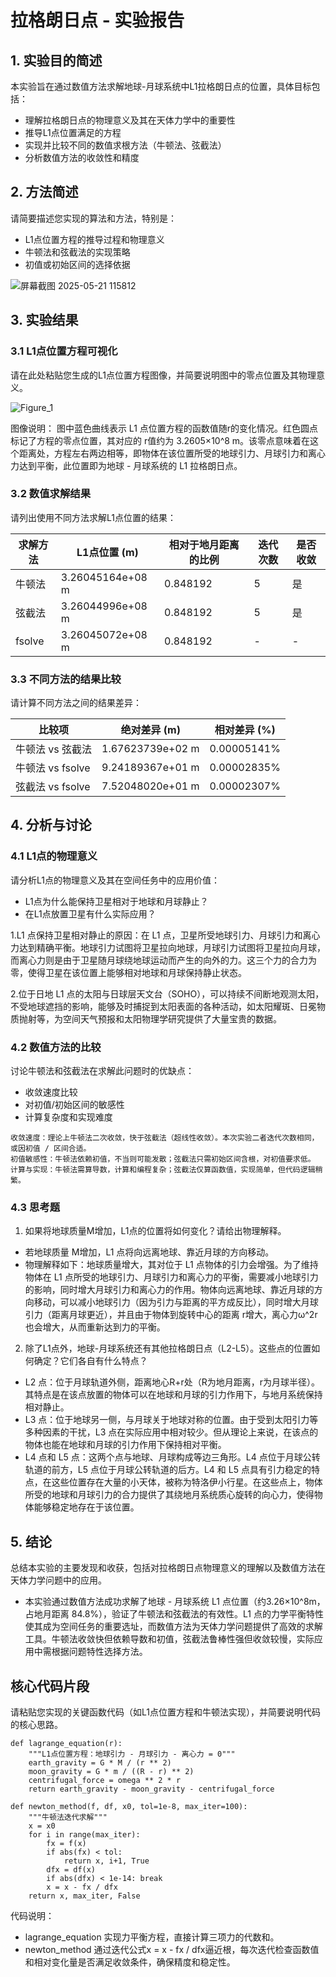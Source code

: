 # 拉格朗日点 - 实验报告

## 1. 实验目的简述

本实验旨在通过数值方法求解地球-月球系统中L1拉格朗日点的位置，具体目标包括：
- 理解拉格朗日点的物理意义及其在天体力学中的重要性
- 推导L1点位置满足的方程
- 实现并比较不同的数值求根方法（牛顿法、弦截法）
- 分析数值方法的收敛性和精度

## 2. 方法简述

请简要描述您实现的算法和方法，特别是：
- L1点位置方程的推导过程和物理意义
- 牛顿法和弦截法的实现策略
- 初值或初始区间的选择依据

![屏幕截图 2025-05-21 115812](https://github.com/user-attachments/assets/aa497a12-62f5-4358-a351-12a08fc5c114)


## 3. 实验结果

### 3.1 L1点位置方程可视化

请在此处粘贴您生成的L1点位置方程图像，并简要说明图中的零点位置及其物理意义。

![Figure_1](https://github.com/user-attachments/assets/39de563a-dea7-4abc-bfc7-5fbc866abbbe)


图像说明：
图中蓝色曲线表示 L1 点位置方程的函数值随r的变化情况。红色圆点标记了方程的零点位置，其对应的 r值约为 3.2605×10^8 m。该零点意味着在这个距离处，方程左右两边相等，即物体在该位置所受的地球引力、月球引力和离心力达到平衡，此位置即为地球 - 月球系统的 L1 拉格朗日点。


### 3.2 数值求解结果

请列出使用不同方法求解L1点位置的结果：

| 求解方法 | L1点位置 (m) | 相对于地月距离的比例 | 迭代次数 | 是否收敛 |
|---------|------------|-------------------|---------|--------|
| 牛顿法   |   3.26045164e+08 m |      0.848192             |      5   |    是    |
| 弦截法   |   3.26044996e+08 m |        0.848192           |    5     |    是    |
| fsolve  |    3.26045072e+08 m |         0.848192          | -       | -      |

### 3.3 不同方法的结果比较

请计算不同方法之间的结果差异：

| 比较项 | 绝对差异 (m) | 相对差异 (%) |
|-------|------------|-------------|
| 牛顿法 vs 弦截法 |1.67623739e+02 m   | 0.00005141% |
| 牛顿法 vs fsolve | 9.24189367e+01 m  | 0.00002835% |
| 弦截法 vs fsolve | 7.52048020e+01 m | 0.00002307% |

## 4. 分析与讨论

### 4.1 L1点的物理意义

请分析L1点的物理意义及其在空间任务中的应用价值：
- L1点为什么能保持卫星相对于地球和月球静止？
- 在L1点放置卫星有什么实际应用？

1.L1 点保持卫星相对静止的原因：在 L1 点，卫星所受地球引力、月球引力和离心力达到精确平衡。地球引力试图将卫星拉向地球，月球引力试图将卫星拉向月球，而离心力则是由于卫星随月球绕地球运动而产生的向外的力。这三个力的合力为零，使得卫星在该位置上能够相对地球和月球保持静止状态。


2.位于日地 L1 点的太阳与日球层天文台（SOHO），可以持续不间断地观测太阳，不受地球遮挡的影响，能够及时捕捉到太阳表面的各种活动，如太阳耀斑、日冕物质抛射等，为空间天气预报和太阳物理学研究提供了大量宝贵的数据。

### 4.2 数值方法的比较

讨论牛顿法和弦截法在求解此问题时的优缺点：
- 收敛速度比较
- 对初值/初始区间的敏感性
- 计算复杂度和实现难度
```
收敛速度：理论上牛顿法二次收敛，快于弦截法（超线性收敛）。本次实验二者迭代次数相同，或因初值 / 区间合适。
初值敏感性：牛顿法依赖初值，不当则可能发散；弦截法只需初始区间含根，对初值要求低。
计算与实现：牛顿法需算导数，计算和编程复杂；弦截法仅算函数值，实现简单，但代码逻辑稍繁。
```
### 4.3 思考题

1. 如果将地球质量M增加，L1点的位置将如何变化？请给出物理解释。

* 若地球质量 M增加，L1 点将向远离地球、靠近月球的方向移动。
* 物理解释如下：地球质量增大，其对位于 L1 点物体的引力会增强。为了维持物体在 L1 点所受的地球引力、月球引力和离心力的平衡，需要减小地球引力的影响，同时增大月球引力和离心力的作用。物体向远离地球、靠近月球的方向移动，可以减小地球引力（因为引力与距离的平方成反比），同时增大月球引力（距离月球更近），并且由于物体到旋转中心的距离 r增大，离心力ω^2r也会增大，从而重新达到力的平衡。

2. 除了L1点外，地球-月球系统还有其他拉格朗日点（L2-L5）。这些点的位置如何确定？它们各自有什么特点？

* L2 点：位于月球轨道外侧，距离地心R+r处（R为地月距离，r为月球半径）。其特点是在该点放置的物体可以在地球和月球的引力作用下，与地月系统保持相对静止。
* L3 点：位于地球另一侧，与月球关于地球对称的位置。由于受到太阳引力等多种因素的干扰，L3 点在实际应用中相对较少。但从理论上来说，在该点的物体也能在地球和月球的引力作用下保持相对平衡。
* L4 点和 L5 点：这两个点与地球、月球构成等边三角形。L4 点位于月球公转轨道的前方，L5 点位于月球公转轨道的后方。L4 和 L5 点具有引力稳定的特点，在这些位置存在大量的小天体，被称为特洛伊小行星。在这些点上，物体所受的地球和月球引力的合力提供了其绕地月系统质心旋转的向心力，使得物体能够稳定地存在于该位置。

## 5. 结论

总结本实验的主要发现和收获，包括对拉格朗日点物理意义的理解以及数值方法在天体力学问题中的应用。

* 本实验通过数值方法成功求解了地球 - 月球系统 L1 点位置（约3.26×10^8m，占地月距离 84.8%），验证了牛顿法和弦截法的有效性。L1 点的力学平衡特性使其成为空间任务的重要选址，而数值方法为天体力学问题提供了高效的求解工具。牛顿法收敛快但依赖导数和初值，弦截法鲁棒性强但收敛较慢，实际应用中需根据问题特性选择方法。

## 核心代码片段

请粘贴您实现的关键函数代码（如L1点位置方程和牛顿法实现），并简要说明代码的核心思路。

```
def lagrange_equation(r):
    """L1点位置方程：地球引力 - 月球引力 - 离心力 = 0"""
    earth_gravity = G * M / (r ** 2)
    moon_gravity = G * m / ((R - r) ** 2)
    centrifugal_force = omega ** 2 * r
    return earth_gravity - moon_gravity - centrifugal_force

def newton_method(f, df, x0, tol=1e-8, max_iter=100):
    """牛顿法迭代求解"""
    x = x0
    for i in range(max_iter):
        fx = f(x)
        if abs(fx) < tol:
            return x, i+1, True
        dfx = df(x)
        if abs(dfx) < 1e-14: break
        x = x - fx / dfx
    return x, max_iter, False
```

代码说明：
* lagrange_equation 实现力平衡方程，直接计算三项力的代数和。
* newton_method 通过迭代公式x = x - fx / dfx逼近根，每次迭代检查函数值和相对变化量是否满足收敛条件，确保精度和稳定性。
